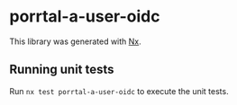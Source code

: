 # porrtal-a-user-oidc

This library was generated with [Nx](https://nx.dev).

## Running unit tests

Run `nx test porrtal-a-user-oidc` to execute the unit tests.
